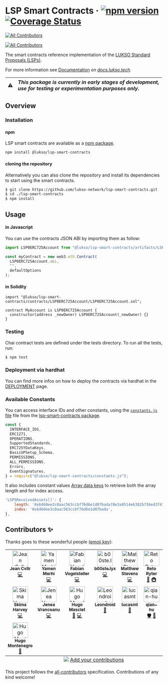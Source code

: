 # LSP Smart Contracts &middot; [![npm version](https://img.shields.io/npm/v/@lukso/lsp-smart-contracts.svg?style=flat)](https://www.npmjs.com/package/@lukso/lsp-smart-contracts) [![Coverage Status](https://coveralls.io/repos/github/lukso-network/lsp-smart-contracts/badge.svg?branch=develop)](https://coveralls.io/github/lukso-network/lsp-smart-contracts?branch=develop)

<!-- ALL-CONTRIBUTORS-BADGE:START - Do not remove or modify this section -->
[![All Contributors](https://img.shields.io/badge/all_contributors-15-orange.svg?style=flat-square)](#contributors-)
<!-- ALL-CONTRIBUTORS-BADGE:END -->

<!-- ALL-CONTRIBUTORS-BADGE:START - Do not remove or modify this section -->

[![All Contributors](https://img.shields.io/badge/all_contributors-0-orange.svg?style=flat-square)](#contributors-)

<!-- ALL-CONTRIBUTORS-BADGE:END -->

The smart contracts reference implementation of the [LUKSO Standard Proposals (LSPs)](https://github.com/lukso-network/LIPs/tree/main/LSPs).

For more information see [Documentation](https://docs.lukso.tech/standards/smart-contracts/introduction) on _[docs.lukso.tech](https://docs.lukso.tech/standards/introduction)._

| :warning: | _This package is currently in early stages of development,<br/> use for testing or experimentation purposes only._ |
| :-------: | :----------------------------------------------------------------------------------------------------------------- |

## **Overview**

### Installation

#### npm

LSP smart contracts are available as a [npm package](https://www.npmjs.com/package/@lukso/lsp-smart-contracts).

```bash
npm install @lukso/lsp-smart-contracts
```

#### cloning the repository

Alternatively you can also clone the repository and install its dependencies to start using the smart contracts.

```bash
$ git clone https://github.com/lukso-network/lsp-smart-contracts.git
$ cd ./lsp-smart-contracts
$ npm install
```

## Usage

#### in Javascript

You can use the contracts JSON ABI by importing them as follow:

```javascript
import LSP0ERC725Account from "@lukso/lsp-smart-contracts/artifacts/LSP0ERC725Account.json";

const myContract = new web3.eth.Contract(
  LSP0ERC725Account.abi,
  "",
  defaultOptions
);
```

#### in Solidity

```sol
import "@lukso/lsp-smart-contracts/contracts/LSP0ERC725Account/LSP0ERC725Account.sol";

contract MyAccount is LSP0ERC725Account {
  constructor(address _newOwner) LSP0ERC725Account(_newOwner) {}
}

```

### Testing

Chai contract tests are defined under the tests directory. To run all the tests, run:

```bash
$ npm test
```

### Deployment via hardhat

You can find more infos on how to deploy the contracts via hardhat in the [DEPLOYMENT](./DEPLOYMENT.md) page.

### Available Constants

You can access interface IDs and other constants, using the [`constants.js` file](https://github.com/lukso-network/lsp-smart-contracts/blob/main/constants.js) file from the [lsp-smart-contracts package](https://www.npmjs.com/package/@lukso/lsp-smart-contracts).

```js
const {
  INTERFACE_IDS,
  ERC1271,
  OPERATIONS,
  SupportedStandards,
  ERC725YDataKeys,
  BasicUPSetup_Schema,
  PERMISSIONS,
  ALL_PERMISSIONS,
  Errors,
  EventSignatures,
} = require("@lukso/lsp-smart-contracts/constants.js");
```

It also includes constant values [Array data keys](https://github.com/lukso-network/LIPs/blob/main/LSPs/LSP-2-ERC725YJSONSchema.md#Array) to retrieve both the array length and for index access.

```js
'LSP5ReceivedAssets[]': {
    length: '0x6460ee3c0aac563ccbf76d6e1d07bada78e3a9514e6382b736ed3f478ab7b90b',
    index: '0x6460ee3c0aac563ccbf76d6e1d07bada',
},
```

## Contributors ✨

Thanks goes to these wonderful people ([emoji key](https://allcontributors.org/docs/en/emoji-key)):

<!-- ALL-CONTRIBUTORS-LIST:START - Do not remove or modify this section -->
<!-- prettier-ignore-start -->
<!-- markdownlint-disable -->
<table>
  <tbody>
    <tr>
      <td align="center" valign="top" width="14.28%"><a href="https://github.com/CJ42"><img src="https://avatars.githubusercontent.com/u/31145285?v=4?s=50" width="50px;" alt="Jean Cvllr"/><br /><sub><b>Jean Cvllr</b></sub></a><br /><a href="https://github.com/Fabian Vogelsteller/lsp-smart-contracts/commits?author=CJ42" title="Code">💻</a></td>
      <td align="center" valign="top" width="14.28%"><a href="https://github.com/YamenMerhi"><img src="https://avatars.githubusercontent.com/u/86341666?v=4?s=50" width="50px;" alt="Yamen Merhi"/><br /><sub><b>Yamen Merhi</b></sub></a><br /><a href="https://github.com/Fabian Vogelsteller/lsp-smart-contracts/commits?author=YamenMerhi" title="Code">💻</a></td>
      <td align="center" valign="top" width="14.28%"><a href="https://lukso.network/"><img src="https://avatars.githubusercontent.com/u/232662?v=4?s=50" width="50px;" alt="Fabian Vogelsteller"/><br /><sub><b>Fabian Vogelsteller</b></sub></a><br /><a href="https://github.com/Fabian Vogelsteller/lsp-smart-contracts/commits?author=frozeman" title="Code">💻</a></td>
      <td align="center" valign="top" width="14.28%"><a href="https://github.com/b00ste"><img src="https://avatars.githubusercontent.com/u/62855857?v=4?s=50" width="50px;" alt="b00ste.lyx"/><br /><sub><b>b00ste.lyx</b></sub></a><br /><a href="https://github.com/Fabian Vogelsteller/lsp-smart-contracts/commits?author=b00ste" title="Code">💻</a></td>
      <td align="center" valign="top" width="14.28%"><a href="http://www.mattgstevens.com/"><img src="https://avatars.githubusercontent.com/u/2363636?v=4?s=50" width="50px;" alt="Matthew Stevens"/><br /><sub><b>Matthew Stevens</b></sub></a><br /><a href="https://github.com/Fabian Vogelsteller/lsp-smart-contracts/commits?author=mattgstevens" title="Code">💻</a></td>
      <td align="center" valign="top" width="14.28%"><a href="http://rryter.ch/"><img src="https://avatars.githubusercontent.com/u/798709?v=4?s=50" width="50px;" alt="Reto Ryter"/><br /><sub><b>Reto Ryter</b></sub></a><br /><a href="#tool-rryter" title="Tools">🔧</a> <a href="#infra-rryter" title="Infrastructure (Hosting, Build-Tools, etc)">🚇</a></td>
      <td align="center" valign="top" width="14.28%"><a href="https://github.com/CallumGrindle"><img src="https://avatars.githubusercontent.com/u/54543428?v=4?s=50" width="50px;" alt="Callum Grindle"/><br /><sub><b>Callum Grindle</b></sub></a><br /><a href="https://github.com/Fabian Vogelsteller/lsp-smart-contracts/pulls?q=is%3Apr+reviewed-by%3ACallumGrindle" title="Reviewed Pull Requests">👀</a></td>
    </tr>
    <tr>
      <td align="center" valign="top" width="14.28%"><a href="https://github.com/skimaharvey"><img src="https://avatars.githubusercontent.com/u/64636974?v=4?s=50" width="50px;" alt="Skima Harvey"/><br /><sub><b>Skima Harvey</b></sub></a><br /><a href="https://github.com/Fabian Vogelsteller/lsp-smart-contracts/commits?author=skimaharvey" title="Code">💻</a></td>
      <td align="center" valign="top" width="14.28%"><a href="https://stackoverflow.com/users/7210237/jenea-vranceanu"><img src="https://avatars.githubusercontent.com/u/36865532?v=4?s=50" width="50px;" alt="Jenea Vranceanu"/><br /><sub><b>Jenea Vranceanu</b></sub></a><br /><a href="https://github.com/Fabian Vogelsteller/lsp-smart-contracts/commits?author=JeneaVranceanu" title="Code">💻</a></td>
      <td align="center" valign="top" width="14.28%"><a href="http://www.hugomasclet.com/"><img src="https://avatars.githubusercontent.com/u/477945?v=4?s=50" width="50px;" alt="Hugo Masclet"/><br /><sub><b>Hugo Masclet</b></sub></a><br /><a href="https://github.com/Fabian Vogelsteller/lsp-smart-contracts/pulls?q=is%3Apr+reviewed-by%3AHugoo" title="Reviewed Pull Requests">👀</a> <a href="https://github.com/Fabian Vogelsteller/lsp-smart-contracts/commits?author=Hugoo" title="Code">💻</a></td>
      <td align="center" valign="top" width="14.28%"><a href="https://github.com/Leondroids"><img src="https://avatars.githubusercontent.com/u/11769769?v=4?s=50" width="50px;" alt="Leondroid"/><br /><sub><b>Leondroid</b></sub></a><br /><a href="https://github.com/Fabian Vogelsteller/lsp-smart-contracts/pulls?q=is%3Apr+reviewed-by%3ALeondroids" title="Reviewed Pull Requests">👀</a></td>
      <td align="center" valign="top" width="14.28%"><a href="https://github.com/lucasmt"><img src="https://avatars.githubusercontent.com/u/36549752?v=4?s=50" width="50px;" alt="lucasmt"/><br /><sub><b>lucasmt</b></sub></a><br /><a href="https://github.com/Fabian Vogelsteller/lsp-smart-contracts/issues?q=author%3Alucasmt" title="Bug reports">🐛</a></td>
      <td align="center" valign="top" width="14.28%"><a href="https://github.com/qian-hu"><img src="https://avatars.githubusercontent.com/u/88806138?v=4?s=50" width="50px;" alt="qian-hu"/><br /><sub><b>qian-hu</b></sub></a><br /><a href="#security-qian-hu" title="Security">🛡️</a> <a href="https://github.com/Fabian Vogelsteller/lsp-smart-contracts/issues?q=author%3Aqian-hu" title="Bug reports">🐛</a></td>
      <td align="center" valign="top" width="14.28%"><a href="https://github.com/magalimorin18"><img src="https://avatars.githubusercontent.com/u/51906903?v=4?s=50" width="50px;" alt="Magali Morin"/><br /><sub><b>Magali Morin</b></sub></a><br /><a href="https://github.com/Fabian Vogelsteller/lsp-smart-contracts/commits?author=magalimorin18" title="Code">💻</a></td>
    </tr>
    <tr>
      <td align="center" valign="top" width="14.28%"><a href="https://github.com/Hugo0"><img src="https://avatars.githubusercontent.com/u/12943235?v=4?s=50" width="50px;" alt="Hugo Montenegro"/><br /><sub><b>Hugo Montenegro</b></sub></a><br /><a href="https://github.com/Fabian Vogelsteller/lsp-smart-contracts/commits?author=Hugo0" title="Documentation">📖</a></td>
    </tr>
  </tbody>
  <tfoot>
    <tr>
      <td align="center" size="13px" colspan="7">
        <img src="https://raw.githubusercontent.com/all-contributors/all-contributors-cli/1b8533af435da9854653492b1327a23a4dbd0a10/assets/logo-small.svg">
          <a href="https://all-contributors.js.org/docs/en/bot/usage">Add your contributions</a>
        </img>
      </td>
    </tr>
  </tfoot>
</table>

<!-- markdownlint-restore -->
<!-- prettier-ignore-end -->

<!-- ALL-CONTRIBUTORS-LIST:END -->

This project follows the [all-contributors](https://github.com/all-contributors/all-contributors) specification. Contributions of any kind welcome!
